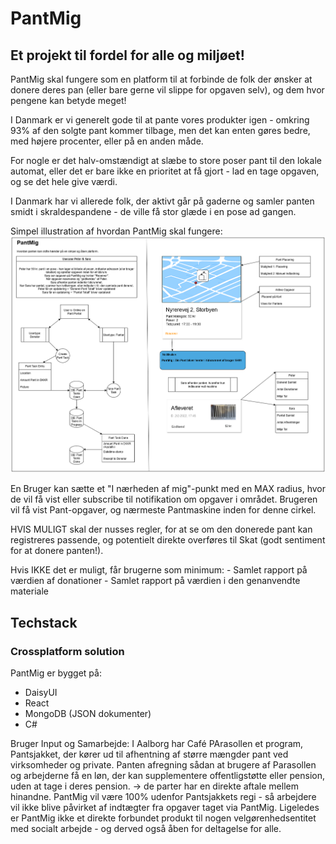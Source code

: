# PantMig
## Et projekt til fordel for alle og miljøet!


PantMig skal fungere som en platform til at forbinde de folk der ønsker at donere deres pan (eller bare gerne vil slippe for opgaven selv), og dem hvor pengene kan betyde meget! 

I Danmark er vi generelt gode til at pante vores produkter igen - omkring 93% af den solgte pant kommer tilbage, men det kan enten gøres bedre, med højere procenter, eller på en anden måde. 

For nogle er det halv-omstændigt at slæbe to store poser pant til den lokale automat, eller det er bare ikke en prioritet at få gjort - lad en tage opgaven, og se det hele give værdi. 


I Danmark har vi allerede folk, der aktivt går på gaderne og samler panten smidt i skraldespandene - de ville få stor glæde i en pose ad gangen. 

Simpel illustration af hvordan PantMig skal fungere: 
![alt text](https://github.com/Rosenorn-Solutions/PantMig/blob/main/Documentation/Models/PantMigUsecasePeterSara.png "Simpel forklaring.")


En Bruger kan sætte et "I nærheden af mig"-punkt med en MAX radius, hvor de vil få vist eller subscribe til notifikation om opgaver i området. 
Brugeren vil få vist Pant-opgaver, og nærmeste Pantmaskine inden for denne cirkel.  


HVIS MULIGT skal der nusses regler, for at se om den donerede pant kan registreres passende, og potentielt direkte overføres til Skat (godt sentiment for at donere panten!). 

Hvis IKKE det er muligt, får brugerne som minimum:
    - Samlet rapport på værdien af donationer
    - Samlet rapport på værdien i den genanvendte materiale



## Techstack
### Crossplatform solution

PantMig er bygget på: 
   - DaisyUI
   - React
   - MongoDB (JSON dokumenter)
   - C# 


Bruger Input og Samarbejde: 
I Aalborg har Café PArasollen et program, Pantsjakket, der kører ud til afhentning af større mængder pant ved virksomheder og private. 
Panten afregning sådan at brugere af Parasollen og arbejderne få en løn, der kan supplementere offentligstøtte eller pension, uden at tage i deres pension. 
-> de parter har en direkte aftale mellem hinandne. 
PantMig vil være 100% udenfor Pantsjakkets regi - så arbejdere vil ikke blive påvirket af indtægter fra opgaver taget via PantMig. 
Ligeledes er PantMig ikke et direkte forbundet produkt til nogen velgørenhedsentitet med socialt arbejde - og derved også åben for deltagelse for alle. 





